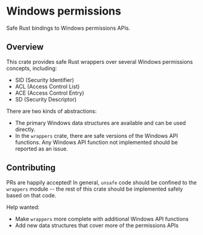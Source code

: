# Windows permissions

Safe Rust bindings to Windows permissions APIs.

## Overview

This crate provides safe Rust wrappers over several Windows permissions concepts,
including:

- SID (Security Identifier)
- ACL (Access Control List)
- ACE (Access Control Entry)
- SD (Security Descriptor)

There are two kinds of abstractions:

- The primary Windows data structures are available and can be used directly.
- In the `wrappers` crate, there are safe versions of the Windows API functions.
  Any Windows API function not implemented should be reported as an issue.

## Contributing

PRs are happily accepted! In general, `unsafe` code should be confined to the
`wrappers` module -- the rest of this crate should be implemented 
safely based on that code.

Help wanted:

- Make `wrappers` more complete with additional Windows API functions
- Add new data structures that cover more of the permissions APIs
